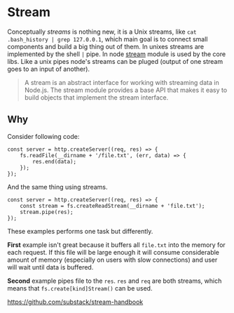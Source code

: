 # Stream
Conceptually *streams* is nothing new, it is a Unix streams, like `cat .bash_history | grep 127.0.0.1`, which main goal is to connect small components and build a big thing out of them. In unixes streams are implemented by the shell `|` pipe. In node [stream](https://nodejs.org/docs/latest/api/stream.html) module is used by the core libs. Like a unix pipes node's streams can be pluged (output of one stream goes to an input of another).

> A stream is an abstract interface for working with streaming data in Node.js. The stream module provides a base API that makes it easy to build objects that implement the stream interface.


## Why
Consider following code:

```
const server = http.createServer((req, res) => {
    fs.readFile(__dirname + '/file.txt', (err, data) => {
        res.end(data);
    });
});
```

And the same thing using streams.

```
const server = http.createServer((req, res) => {
    const stream = fs.createReadStream(__dirname + 'file.txt');
    stream.pipe(res);
});
```

These examples performs one task but differently. 

**First** example isn't great because it buffers all `file.txt` into the memory for each request. If this file will be large enough it will consume considerable amount of memory (especially on users with slow connections) and user will wait until data is buffered. 

**Second** example pipes file to the `res`. `res` and `req` are both streams, which means that `fs.create[kind]Stream()` can be used.

https://github.com/substack/stream-handbook